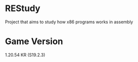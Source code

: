 # REStudy
Project that aims to study how x86 programs works in assembly


# Game Version
1.20.54 KR (S19.2.3)
